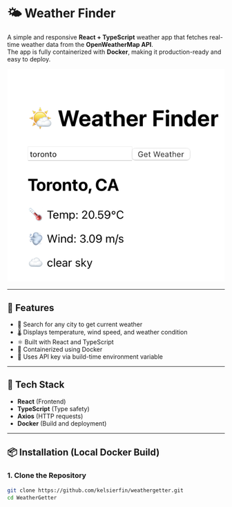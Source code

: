 # 🌤️ Weather Finder

A simple and responsive **React + TypeScript** weather app that fetches real-time weather data from the **OpenWeatherMap API**.  
The app is fully containerized with **Docker**, making it production-ready and easy to deploy.

![Weather Getter Screenshot](./Demo.png) 

---

## 🚀 Features

- 🔎 Search for any city to get current weather
- 🌡️ Displays temperature, wind speed, and weather condition
- ⚛️ Built with React and TypeScript
- 🐳 Containerized using Docker
- 🔐 Uses API key via build-time environment variable

---

## 🧰 Tech Stack

- **React** (Frontend)
- **TypeScript** (Type safety)
- **Axios** (HTTP requests)
- **Docker** (Build and deployment)

---

## 📦 Installation (Local Docker Build)

### 1. Clone the Repository

```bash
git clone https://github.com/kelsierfin/weathergetter.git
cd WeatherGetter
